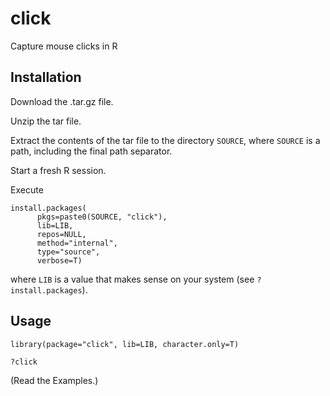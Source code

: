 # click
Capture mouse clicks in R

## Installation

Download the .tar.gz file.

Unzip the tar file.

Extract the contents of the tar file to the directory `SOURCE`, where `SOURCE` is a path, including the final path separator.

Start a fresh R session.

Execute

    install.packages(
	      pkgs=paste0(SOURCE, "click"),
	      lib=LIB,
	      repos=NULL,
	      method="internal",
	      type="source",
	      verbose=T)
  
where `LIB` is a value that makes sense on your system (see `?install.packages`).

## Usage

    library(package="click", lib=LIB, character.only=T)

    ?click

(Read the Examples.)
